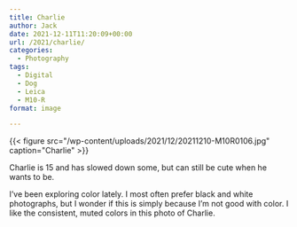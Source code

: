 ```yaml
---
title: Charlie
author: Jack
date: 2021-12-11T11:20:09+00:00
url: /2021/charlie/
categories:
  - Photography
tags:
  - Digital
  - Dog
  - Leica
  - M10-R
format: image

---
```



{{< figure src="/wp-content/uploads/2021/12/20211210-M10R0106.jpg" caption="Charlie" >}}

Charlie is 15 and has slowed down some, but can still be cute when he wants to be.

I&#8217;ve been exploring color lately. I most often prefer black and white photographs, but I wonder if this is simply because I&#8217;m not good with color. I like the consistent, muted colors in this photo of Charlie.

 
 
